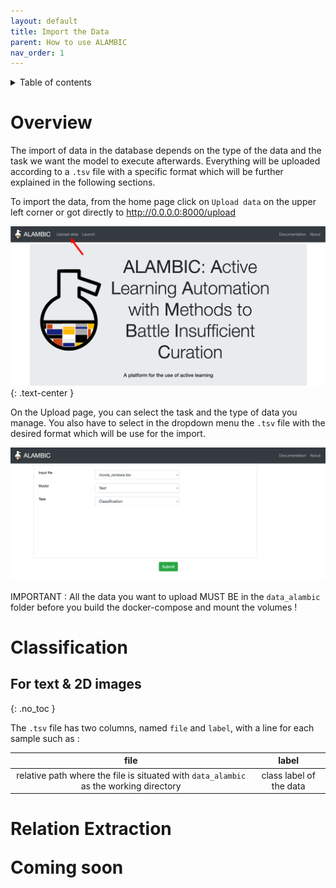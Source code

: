 ```yaml
---
layout: default 
title: Import the Data 
parent: How to use ALAMBIC 
nav_order: 1
---
```

<details close markdown="block">
  <summary>
    Table of contents
  </summary>
  {: .text-delta }
1. TOC
{:toc}
</details>

# Overview
The import of data in the database depends on the type of the data and the task we want the model to execute afterwards. Everything will be uploaded according to a `.tsv` file with a specific format which will be further explained in the following sections.

To import the data, from the home page click on `Upload data` on the upper left corner or got directly to <a href="http://0.0.0.0:8000/upload" target="_blank">http://0.0.0.0:8000/upload</a>

![](../assets/images/homepage_upload.png)
{: .text-center }

On the Upload page, you can select the task and the type of data you manage. You also have to select in the dropdown menu the `.tsv` file with the desired format which will be use for the import.

![](../assets/images/pouring.png)

<span class="text-red-300 fs-5 fw-700">IMPORTANT :</span> All the data you want to upload MUST BE in the `data_alambic` folder before you build the docker-compose and mount the volumes !

# Classification
## For text & 2D images
{: .no_toc }

The `.tsv` file has two columns, named `file` and `label`, with a line for each sample such as :

| file | label |
|:---:|:---:|
| relative path where the file is situated with `data_alambic` as the working directory | class label of the data |

<h1>Relation Extraction <p class='label label-yellow'>Coming soon</p></h1>